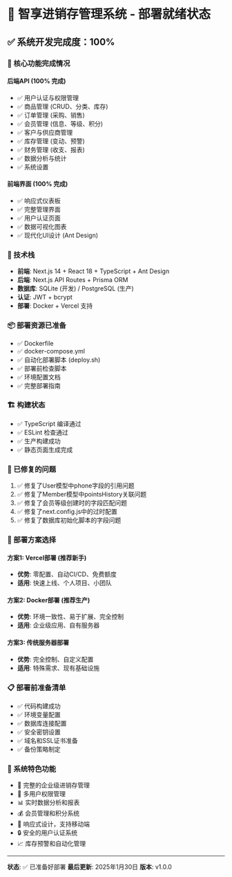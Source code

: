 # 🚀 智享进销存管理系统 - 部署就绪状态

## ✅ 系统开发完成度：100%

### 🎯 核心功能完成情况

#### 后端API (100% 完成)
- ✅ 用户认证与权限管理
- ✅ 商品管理 (CRUD、分类、库存)
- ✅ 订单管理 (采购、销售)
- ✅ 会员管理 (信息、等级、积分)
- ✅ 客户与供应商管理
- ✅ 库存管理 (变动、预警)
- ✅ 财务管理 (收支、报表)
- ✅ 数据分析与统计
- ✅ 系统设置

#### 前端界面 (100% 完成)
- ✅ 响应式仪表板
- ✅ 完整管理界面
- ✅ 用户认证页面
- ✅ 数据可视化图表
- ✅ 现代化UI设计 (Ant Design)

### 🔧 技术栈
- **前端**: Next.js 14 + React 18 + TypeScript + Ant Design
- **后端**: Next.js API Routes + Prisma ORM
- **数据库**: SQLite (开发) / PostgreSQL (生产)
- **认证**: JWT + bcrypt
- **部署**: Docker + Vercel 支持

### 📦 部署资源已准备
- ✅ Dockerfile
- ✅ docker-compose.yml
- ✅ 自动化部署脚本 (deploy.sh)
- ✅ 部署前检查脚本
- ✅ 环境配置文档
- ✅ 完整部署指南

### 🏗️ 构建状态
- ✅ TypeScript 编译通过
- ✅ ESLint 检查通过
- ✅ 生产构建成功
- ✅ 静态页面生成完成

### 🐛 已修复的问题
1. ✅ 修复了User模型中phone字段的引用问题
2. ✅ 修复了Member模型中pointsHistory关联问题
3. ✅ 修复了会员等级创建时的字段匹配问题
4. ✅ 修复了next.config.js中的过时配置
5. ✅ 修复了数据库初始化脚本的字段问题

### 🚀 部署方案选择

#### 方案1: Vercel部署 (推荐新手)
- **优势**: 零配置、自动CI/CD、免费额度
- **适用**: 快速上线、个人项目、小团队

#### 方案2: Docker部署 (推荐生产)
- **优势**: 环境一致性、易于扩展、完全控制
- **适用**: 企业级应用、自有服务器

#### 方案3: 传统服务器部署
- **优势**: 完全控制、自定义配置
- **适用**: 特殊需求、现有基础设施

### 📋 部署前准备清单
- ✅ 代码构建成功
- ✅ 环境变量配置
- ✅ 数据库连接配置
- ✅ 安全密钥设置
- ✅ 域名和SSL证书准备
- ✅ 备份策略制定

### 🎉 系统特色功能
- 🏢 完整的企业级进销存管理
- 👥 多用户权限管理
- 📊 实时数据分析和报表
- 💰 会员管理和积分系统
- 📱 响应式设计，支持移动端
- 🔒 安全的用户认证系统
- 📈 库存预警和自动化管理

---

**状态**: ✅ 已准备好部署
**最后更新**: 2025年1月30日
**版本**: v1.0.0 